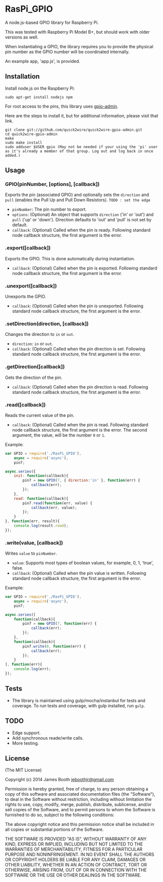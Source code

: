 RasPi_GPIO
========

A node.js-based GPIO library for Raspberry Pi.

This was tested with Raspberry Pi Model B+, but should work with older versions as well.

When instantiating a GPIO, the library requires you to provide the physical pin number as the GPIO number will be coordinated internally.

An example app, 'app.js', is provided.

## Installation

Install node.js on the Raspberry Pi:

    sudo apt-get install nodejs npm

For root access to the pins, this library uses [gpio-admin](https://github.com/quick2wire/quick2wire-gpio-admin).

Here are the steps to install it, but for additional information, please visit that link.

    git clone git://github.com/quick2wire/quick2wire-gpio-admin.git
    cd quick2wire-gpio-admin
    make
    sudo make install
    sudo adduser $USER gpio (May not be needed if your using the 'pi' user as it's already a member of that group. Log out and log back in once added.)

## Usage

### GPIO(pinNumber, [options], [callback])

Exports the pin (associated GPIO) and optionally sets the ``direction`` and ``pull`` (enables the Pull Up and Pull Down Resistors). ``TODO : set the edge``

* ``pinNumber``: The pin number to export. 
* ``options``: (Optional) An object that supports ``direction`` ('in' or 'out') and ``pull`` ('up' or 'down'). Direction defaults to 'out' and 'pull' is not set by default.
* ``callback``: (Optional) Called when the pin is ready. Following standard node callback structure, the first argument is the error.

### .export([callback])

Exports the GPIO. This is done automatically during instantiation.

* ``callback``: (Optional) Called when the pin is exported. Following standard node callback structure, the first argument is the error.

### .unexport([callback])

Unexports the GPIO.

* ``callback``: (Optional) Called when the pin is unexported. Following standard node callback structure, the first argument is the error.

### .setDirection(direction, [callback])

Changes the direction to ``in`` or ``out``.

* ``direction``: ``in`` or ``out``.
* ``callback``: (Optional) Called when the pin direction is set. Following standard node callback structure, the first argument is the error.

### .getDirection([callback])

Gets the direction of the pin.

* ``callback``: (Optional) Called when the pin direction is read. Following standard node callback structure, the first argument is the error.

### .read([callback])

Reads the current value of the pin.

* ``callback``: (Optional) Called when the pin is read. Following standard node callback structure, the first argument is the error. The second argument, the value, will be the number ``0`` or ``1``.

Example:
```javascript
var GPIO = require('./RasPi_GPIO'),
    async = require('async'),
    pin7;

async.series({
    init: function(callback){
        pin7 = new GPIO(7, { direction:'in' }, function(err) {
            callback(err);
        });
    },
    read: function(callback){
        pin7.read(function(err, value) {
            callback(err, value);
        });
    }
}, function(err, result){
    console.log(result.read);
});
```

### .write(value, [callback])

Writes ``value`` to ``pinNumber``.

* ``value``: Supports most types of boolean values, for example, 0, 1, 'true', false.
* ``callback``: (Optional) Called when the pin value is written. Following standard node callback structure, the first argument is the error.

Example:
```javascript
var GPIO = require('./RasPi_GPIO'),
    async = require('async'),
    pin7;

async.series([
    function(callback){
        pin7 = new GPIO(7, function(err) {
            callback(err);
        });
    },
    function(callback){
        pin7.write(0, function(err) {
            callback(err);
        });
    }
], function(err){
    console.log(err);
});
```

## Tests

* The library is maintained using  gulp/mocha/instanbul for tests and coverage. To run tests and coverage, with gulp installed, run ``gulp``.

## TODO

* Edge support.
* Add synchronous reade/write calls.
* More testing.

## License

(The MIT License)

Copyright (c) 2014 James Booth <jeboothjr@gmail.com>

Permission is hereby granted, free of charge, to any person obtaining a copy of this software and associated documentation files (the "Software"), to deal in the Software without restriction, including without limitation the rights to use, copy, modify, merge, publish, distribute, sublicense, and/or sell copies of the Software, and to permit persons to whom the Software is furnished to do so, subject to the following conditions:

The above copyright notice and this permission notice shall be included in all copies or substantial portions of the Software.

THE SOFTWARE IS PROVIDED "AS IS", WITHOUT WARRANTY OF ANY KIND, EXPRESS OR IMPLIED, INCLUDING BUT NOT LIMITED TO THE WARRANTIES OF MERCHANTABILITY, FITNESS FOR A PARTICULAR PURPOSE AND NONINFRINGEMENT. IN NO EVENT SHALL THE AUTHORS OR COPYRIGHT HOLDERS BE LIABLE FOR ANY CLAIM, DAMAGES OR OTHER LIABILITY, WHETHER IN AN ACTION OF CONTRACT, TORT OR OTHERWISE, ARISING FROM, OUT OF OR IN CONNECTION WITH THE SOFTWARE OR THE USE OR OTHER DEALINGS IN THE SOFTWARE.
